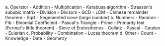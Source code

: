 a. Operator
	- Addition
	- Multiplication
		- Karabusa algorithm
		- Strassen's sububic matrix
	- Division
		- Divisors
		- GCD
		- LCM
		- Chinese remainder theorem
	- Sqrt
		- Segemented sieve (large number)
b. Numbers
	- Random
	- Fib
	- Binomial Coefficient
		- Pascal's Triangle
	- Prime
		- Primarity test (Fermat's little theorem)
		- Sieve of Eratosthenes
	- Collatz
	- Pascal
	- Catalan
	- Eulerian
c. Probability
	- Combination
	- Lucas theorem
d. Other
	- Count
	- Knowledge
		- Date
	- Geometry
